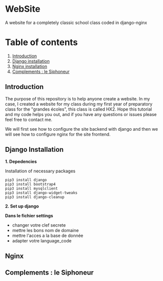 # WebSite
A website for a completely classic school class coded in django-nginx 

# Table of contents
1. [Introduction](#introduction)
2. [Django installation](#Django)
3. [Nginx installation](#Nginx)
4. [Complements : le Siphoneur](#Siphoneur)

## Introduction <a name="introduction"></a>
The purpose of this repository is to help anyone create a website. In my case, I created a website for my class during my first year of preparatory class for the "grandes écoles", this class is called HX2. Hope this tutorial and my code helps you out, and if you have any questions or issues please feel free to contact me.

We will first see how to configure the site backend with django and then we will see how to configure nginx for the site frontend. 

## Django Installation <a name="Django"></a>
__1. Depedencies__

Installation of necessary packages 
```
pip3 install django 
pip3 install bootstrap4
pip3 install mysqlclient 
pip3 install django-widget-tweaks 
pip3 install django-cleanup
```

__2. Set up django__

__Dans le fichier settings__
   * changer votre clef secrete
   * mettre les bons nom de domaine
   * mettre l'acces a la base de donnée
   * adapter votre language_code

## Nginx <a name="Nginx"></a>

## Complements : le Siphoneur <a name="Siphoneur"></a>
